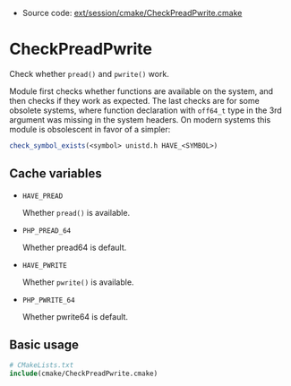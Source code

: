 <!-- This is auto-generated file. -->
* Source code: [ext/session/cmake/CheckPreadPwrite.cmake](https://github.com/petk/php-build-system/blob/master/cmake/ext/session/cmake/CheckPreadPwrite.cmake)

# CheckPreadPwrite

Check whether `pread()` and `pwrite()` work.

Module first checks whether functions are available on the system, and then
checks if they work as expected. The last checks are for some obsolete systems,
where function declaration with `off64_t` type in the 3rd argument was missing
in the system headers. On modern systems this module is obsolescent in favor of
a simpler:

```cmake
check_symbol_exists(<symbol> unistd.h HAVE_<SYMBOL>)
```

## Cache variables

* `HAVE_PREAD`

  Whether `pread()` is available.

* `PHP_PREAD_64`

  Whether pread64 is default.

* `HAVE_PWRITE`

  Whether `pwrite()` is available.

* `PHP_PWRITE_64`

  Whether pwrite64 is default.

## Basic usage

```cmake
# CMakeLists.txt
include(cmake/CheckPreadPwrite.cmake)
```
